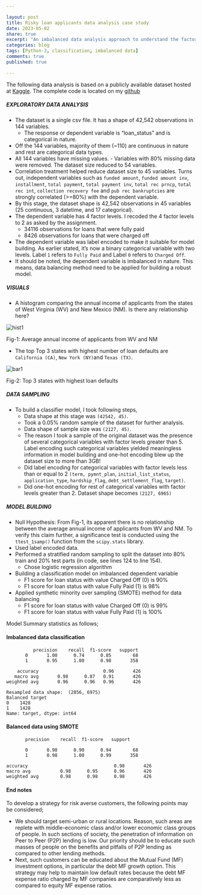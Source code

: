 ```yaml
---

layout: post
title: Risky loan applicants data analysis case study 
date: 2023-05-02
share: true
excerpt: "An imbalanced data analysis approach to understand the factors contributing to a loan default."
categories: blog
tags: [Python-3, classification, imbalanced data]
comments: true
published: true

---
```


The following data analysis is based on a publicly available dataset hosted at [Kaggle](https://www.kaggle.com/search?q=lending+club+loan+data+in%3Adatasets). The complete code is located on my [github](https://github.com/duttashi/scrapers/blob/master/AT%26T_round2_data_analysis.py)

##### EXPLORATORY DATA ANALYSIS

- The dataset is a single csv file. It has a shape of 42,542 observations in 144 variables.
	- The response or dependent variable is “loan_status” and is categorical in nature.
-	Off the 144 variables, majority of them (~110) are continuous in nature and rest are categorical data types. 
-	 All 144 variables have missing values.
	- Variables with 80% missing data were removed. The dataset size reduced to 54 variables. 
-	Correlation treatment helped reduce dataset size to 45 variables. Turns out, independent variables such as `funded amount`, `funded amount inv`, `installment`, `total payment`, `total payment inv`, `total rec prncp`, `total rec int`, `collection recovery fee` and `pub rec bankruptcies` are strongly correlated (>=80%) with the dependent variable. 
-	By this stage, the dataset shape is 42,542 observations in 45 variables (25 continuous, 3 datetime, and 17 categorical).
-	The dependent variable has 4 factor levels. I recoded the 4 factor levels to 2 as asked by the assignment. 
	- 34116 observations for loans that were fully paid
	- 8426 observations for loans that were charged off
- The dependent variable was label encoded to make it suitable for model building. As earlier stated, it’s now a binary categorical variable with two levels. Label `1` refers to `Fully Paid` and Label `0` refers to `Charged Off`.
- It should be noted, the dependent variable is imbalanced in nature. This means, data balancing method need to be applied for building a robust model.

##### VISUALS

- A histogram comparing the annual income of applicants from the states of West Virginia (WV) and New Mexico (NM). Is there any relationship here? 

![hist1](https://duttashi.github.io/images/casestudy_2023_april_1.png) 

Fig-1: Average annual income of applicants from WV and NM

- The top Top 3 states with highest number of loan defaults are `California (CA)`, `New York (NY)`and `Texas (TX)`.

![bar1](https://duttashi.github.io/images/casestudy_2023_april_2.png)

Fig-2: Top 3 states with highest loan defaults

##### DATA SAMPLING

-	To build a classifier model, I took following steps,
	- Data shape at this stage was `(42542, 45)`.
	- Took a 0.05% random sample of the dataset for further analysis.
	- Data shape of sample size was `(2127, 45)`.
	- The reason I took a sample of the original dataset was the presence of several categorical variables with factor levels greater than 5. Label encoding such categorical variables yielded meaningless information in model building and one-hot encoding blew up the dataset size to more than 3GB!
	- Did label encoding for categorical variables with factor levels less than or equal to 2 `(term, pymnt_plan`, `initial_list_status`, `application_type`, `hardship_flag`, `debt_settlement_flag`, `target)`. 
	- Did one-hot encoding for rest of categorical variables with factor levels greater than 2. Dataset shape becomes `(2127, 6965)`

##### MODEL BUILDING

- Null Hypothesis: From Fig-1, its apparent there is no relationship between the average annual income of applicants from WV and NM. To verify this claim further, a significance test is conducted using the `ttest_1samp()` function from the `scipy.stats` library.
-	Used label encoded data.
-	Performed a stratified random sampling to split the dataset into 80% train and 20% test parts (in code, see lines 124 to line 154).  
	- Chose logistic regression algorithm
-	Building a classification model on imbalanced dependent variable
	- F1 score for loan status with value Charged Off (0) is 90% 
	- F1 score for loan status with value Fully Paid (1) is 98%
-	Applied synthetic minority over sampling (SMOTE) method for data balancing
	- F1 score for loan status with value Charged Off (0) is 99% 
	- F1 score for loan status with value Fully Paid (1) is 100%

Model Summary statistics as follows;

#### Imbalanced data classification 
              precision    recall  f1-score   support
           0       1.00      0.74      0.85        68
           1       0.95      1.00      0.98       358

	    accuracy                        0.96       426
	   macro avg       0.98      0.87   0.91       426
	weighted avg       0.96      0.96   0.96       426

	Resampled data shape:  (2856, 6975)
	Balanced target
	0    1428
	1    1428
	Name: target, dtype: int64

#### Balanced data using SMOTE 
           precision    recall  f1-score   support

           0       0.98      0.90      0.94        68
           1       0.98      1.00      0.99       358

    accuracy                                0.98       426
    macro avg       	0.98      0.95      0.96       426
	weighted avg        0.98      0.98      0.98       426


#### End notes

To develop a strategy for risk averse customers, the following points may be considered;
-	We should target semi-urban or rural locations. Reason, such areas are replete with middle-economic class and/or lower economic class groups of people. In such sections of society, the penetration of information on Peer to Peer (P2P) lending is low. Our priority should be to educate such masses of people on the benefits and pitfalls of P2P lending as compared to other lending methods.
-	Next, such customers can be educated about the Mutual Fund (MF) investment options, in particular the debt MF growth option. This strategy may help to maintain low default rates because the debt MF expense ratio charged by MF companies are comparatively less as compared to equity MF expense ratios.